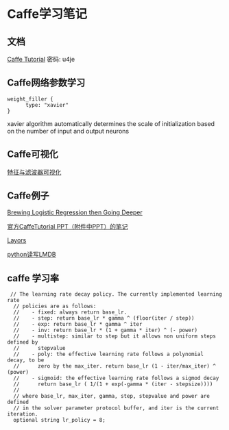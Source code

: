 # Caffe学习笔记

## 文档
[Caffe Tutorial](https://pan.baidu.com/s/1midja1i) 密码: u4je

## Caffe网络参数学习
```
weight_filler {
      type: "xavier"
}
```
xavier algorithm automatically determines the scale of initialization based on the number of input and output neurons

## Caffe可视化
[特征与滤波器可视化](https://github.com/gustavla/caffe-weighted-samples/blob/master/examples/filter_visualization.ipynb)

## Caffe例子
[Brewing Logistic Regression then Going Deeper](http://blog.csdn.net/thystar/article/details/50669615)

[官方CaffeTutorial PPT（附件中PPT）的笔记](http://blog.sciencenet.cn/blog-1583812-844177.html)

[Layors](http://caffe.berkeleyvision.org/tutorial/layers.html)

[python读写LMDB](http://deepdish.io/2015/04/28/creating-lmdb-in-python/)


## caffe 学习率
```
 // The learning rate decay policy. The currently implemented learning rate
  // policies are as follows:
  //    - fixed: always return base_lr.
  //    - step: return base_lr * gamma ^ (floor(iter / step))
  //    - exp: return base_lr * gamma ^ iter
  //    - inv: return base_lr * (1 + gamma * iter) ^ (- power)
  //    - multistep: similar to step but it allows non uniform steps defined by
  //      stepvalue
  //    - poly: the effective learning rate follows a polynomial decay, to be
  //      zero by the max_iter. return base_lr (1 - iter/max_iter) ^ (power)
  //    - sigmoid: the effective learning rate follows a sigmod decay
  //      return base_lr ( 1/(1 + exp(-gamma * (iter - stepsize))))
  //
  // where base_lr, max_iter, gamma, step, stepvalue and power are defined
  // in the solver parameter protocol buffer, and iter is the current iteration.
  optional string lr_policy = 8;
```
